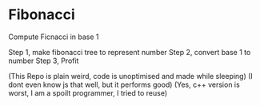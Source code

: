 # Fibonacci

Compute Ficnacci in base 1

Step 1, make fibonacci tree to represent number
Step 2, convert base 1 to number
Step 3, Profit

(This Repo is plain weird, code is unoptimised and made while sleeping)
(I dont even know js that well, but it performs good)
(Yes, c++ version is worst, I am a spoilt programmer, I tried to reuse)